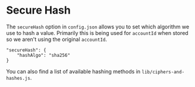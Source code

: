 Secure Hash
===========

The `secureHash` option in `config.json` allows you to set which algorithm we use to hash a value. Primarily this is being used for `accountId` when stored so we aren't using the original `accountId`.

    "secureHash": {
        "hashAlgo": "sha256"
    }

You can also find a list of available hashing methods in `lib/ciphers-and-hashes.js`.